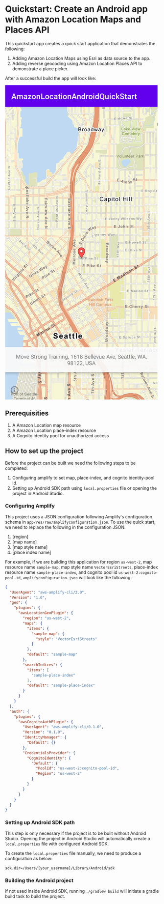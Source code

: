 # Quickstart: Create an Android app with Amazon Location Maps and Places API

This quickstart app creates a quick start application that demonstrates the following:

1. Adding Amazon Location Maps using Esri as data source to the app.
2. Adding reverse geocoding using Amazon Location Places API to demonstrate a place picker.

After a successful build the app will look like:

![](screenshot.png)

## Prerequisities
1. A Amazon Location map resource
1. A Amazon Location place-index resource
1. A Cognito identity pool for unauthorized access

## How to set up the project
Before the project can be built we need the following steps to be completed:
1. Configuring amplify to set map, place-index, and cognito identity-pool id.
1. Setting up Android SDK path using `local.properties` file or opening the project in Android Studio.

### Configuring Amplify
This project uses a JSON configuration following Amplify's configuration schema in `app/res/raw/amplifyconfiguration.json`. To use the quick start, we need to replace the following in the configuration JSON.
1. [region]
1. [map name]
1. [map style name]
1. [place index name]

For example, if we are building this application for region `us-west-2`, map resource name `sample-map`, map style name `VectorEsriStreets`, place-index resource name `sample-place-index`, and cognito pool id `us-west-2:cognito-pool-id`, `amplifyconfiguration.json` will look like the following:

```json
{
  "UserAgent": "aws-amplify-cli/2.0",
  "Version": "1.0",
  "geo": {
    "plugins": {
      "awsLocationGeoPlugin": {
        "region": "us-west-2",
        "maps": {
          "items": {
            "sample-map": {
              "style": "VectorEsriStreets"
            }
          },
          "default": "sample-map"
        },
        "searchIndices": {
          "items": [
            "sample-place-index"
          ],
          "default": "sample-place-index"
        }
      }
    }
  },
  "auth": {
    "plugins": {
      "awsCognitoAuthPlugin": {
        "UserAgent": "aws-amplify-cli/0.1.0",
        "Version": "0.1.0",
        "IdentityManager": {
          "Default": {}
        },
        "CredentialsProvider": {
          "CognitoIdentity": {
            "Default": {
              "PoolId": "us-west-2:cognito-pool-id",
              "Region": "us-west-2"
            }
          }
        }
      }
    }
  }
}

```

### Setting up Android SDK path
This step is only necessary if the project is to be built without Android Studio. Opening the project in Android Studio will automatically create a `local.properties` file with configured Android SDK.

To create the `local.properties` file manually, we need to produce a configuration as below:

```properties
sdk.dir=/Users/[your_username]/Library/Android/sdk
```
### Building the Android project
If not used inside Android SDK, running `./gradlew build` will initiate a gradle build task to build the project.
